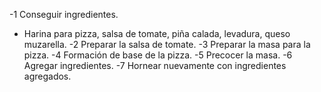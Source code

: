 -1 Conseguir ingredientes.
* Harina para pizza, salsa de tomate, piña calada, levadura, queso muzarella. 
-2 Preparar la salsa de tomate.
-3 Preparar la masa para la pizza.
-4 Formación de base de la pizza.
-5 Precocer la masa.
-6 Agregar ingredientes.
-7 Hornear nuevamente con ingredientes agregados.